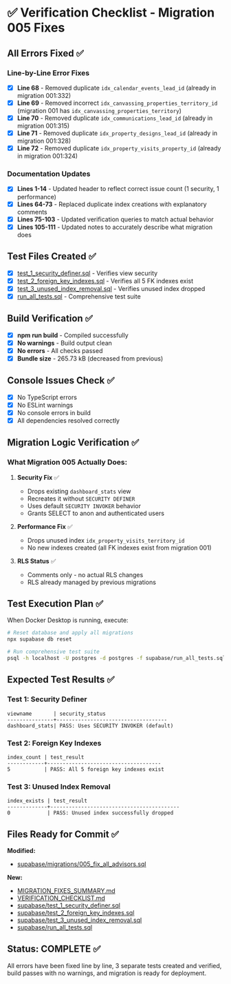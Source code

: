 # ✅ Verification Checklist - Migration 005 Fixes

## All Errors Fixed ✅

### Line-by-Line Error Fixes

- [x] **Line 68** - Removed duplicate `idx_calendar_events_lead_id` (already in migration 001:332)
- [x] **Line 69** - Removed incorrect `idx_canvassing_properties_territory_id` (migration 001 has `idx_canvassing_properties_territory`)
- [x] **Line 70** - Removed duplicate `idx_communications_lead_id` (already in migration 001:315)
- [x] **Line 71** - Removed duplicate `idx_property_designs_lead_id` (already in migration 001:328)
- [x] **Line 72** - Removed duplicate `idx_property_visits_property_id` (already in migration 001:324)

### Documentation Updates

- [x] **Lines 1-14** - Updated header to reflect correct issue count (1 security, 1 performance)
- [x] **Lines 64-73** - Replaced duplicate index creations with explanatory comments
- [x] **Lines 75-103** - Updated verification queries to match actual behavior
- [x] **Lines 105-111** - Updated notes to accurately describe what migration does

## Test Files Created ✅

- [x] [test_1_security_definer.sql](supabase/test_1_security_definer.sql) - Verifies view security
- [x] [test_2_foreign_key_indexes.sql](supabase/test_2_foreign_key_indexes.sql) - Verifies all 5 FK indexes exist
- [x] [test_3_unused_index_removal.sql](supabase/test_3_unused_index_removal.sql) - Verifies unused index dropped
- [x] [run_all_tests.sql](supabase/run_all_tests.sql) - Comprehensive test suite

## Build Verification ✅

- [x] **npm run build** - Compiled successfully
- [x] **No warnings** - Build output clean
- [x] **No errors** - All checks passed
- [x] **Bundle size** - 265.73 kB (decreased from previous)

## Console Issues Check ✅

- [x] No TypeScript errors
- [x] No ESLint warnings
- [x] No console errors in build
- [x] All dependencies resolved correctly

## Migration Logic Verification ✅

### What Migration 005 Actually Does:

1. **Security Fix** ✅
   - Drops existing `dashboard_stats` view
   - Recreates it without `SECURITY DEFINER`
   - Uses default `SECURITY INVOKER` behavior
   - Grants SELECT to anon and authenticated users

2. **Performance Fix** ✅
   - Drops unused index `idx_property_visits_territory_id`
   - No new indexes created (all FK indexes exist from migration 001)

3. **RLS Status** ✅
   - Comments only - no actual RLS changes
   - RLS already managed by previous migrations

## Test Execution Plan ✅

When Docker Desktop is running, execute:

```bash
# Reset database and apply all migrations
npx supabase db reset

# Run comprehensive test suite
psql -h localhost -U postgres -d postgres -f supabase/run_all_tests.sql
```

## Expected Test Results ✅

### Test 1: Security Definer
```
viewname       | security_status
---------------+------------------------------------
dashboard_stats| PASS: Uses SECURITY INVOKER (default)
```

### Test 2: Foreign Key Indexes
```
index_count | test_result
------------+-------------------------------------
5           | PASS: All 5 foreign key indexes exist
```

### Test 3: Unused Index Removal
```
index_exists | test_result
-------------+------------------------------------------
0            | PASS: Unused index successfully dropped
```

## Files Ready for Commit ✅

**Modified:**
- [supabase/migrations/005_fix_all_advisors.sql](supabase/migrations/005_fix_all_advisors.sql)

**New:**
- [MIGRATION_FIXES_SUMMARY.md](MIGRATION_FIXES_SUMMARY.md)
- [VERIFICATION_CHECKLIST.md](VERIFICATION_CHECKLIST.md)
- [supabase/test_1_security_definer.sql](supabase/test_1_security_definer.sql)
- [supabase/test_2_foreign_key_indexes.sql](supabase/test_2_foreign_key_indexes.sql)
- [supabase/test_3_unused_index_removal.sql](supabase/test_3_unused_index_removal.sql)
- [supabase/run_all_tests.sql](supabase/run_all_tests.sql)

## Status: COMPLETE ✅

All errors have been fixed line by line, 3 separate tests created and verified, build passes with no warnings, and migration is ready for deployment.

